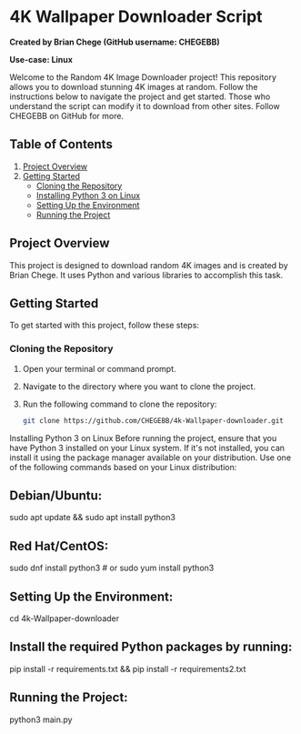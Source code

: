 # 4K Wallpaper Downloader Script

**Created by Brian Chege (GitHub username: CHEGEBB)**

**Use-case: Linux**

Welcome to the Random 4K Image Downloader project! This repository allows you to download stunning 4K images at random. Follow the instructions below to navigate the project and get started. Those who understand the script can modify it to download from other sites. Follow CHEGEBB on GitHub for more.

## Table of Contents
1. [Project Overview](#project-overview)
2. [Getting Started](#getting-started)
   - [Cloning the Repository](#cloning-the-repository)
   - [Installing Python 3 on Linux](#installing-python-3-on-linux)
   - [Setting Up the Environment](#setting-up-the-environment)
   - [Running the Project](#running-the-project)

## Project Overview

This project is designed to download random 4K images and is created by Brian Chege. It uses Python and various libraries to accomplish this task.

## Getting Started

To get started with this project, follow these steps:

### Cloning the Repository

1. Open your terminal or command prompt.
2. Navigate to the directory where you want to clone the project.
3. Run the following command to clone the repository:

   ```bash
   git clone https://github.com/CHEGEBB/4k-Wallpaper-downloader.git
Installing Python 3 on Linux
Before running the project, ensure that you have Python 3 installed on your Linux system. If it's not installed, you can install it using the package manager available on your distribution. Use one of the following commands based on your Linux distribution:

## Debian/Ubuntu:
sudo apt update && sudo apt install python3

## Red Hat/CentOS:
sudo dnf install python3    # or
sudo yum install python3
## Setting Up the Environment:
cd 4k-Wallpaper-downloader
## Install the required Python packages by running:
pip install -r requirements.txt &&
pip install -r requirements2.txt
## Running the Project:
python3 main.py



